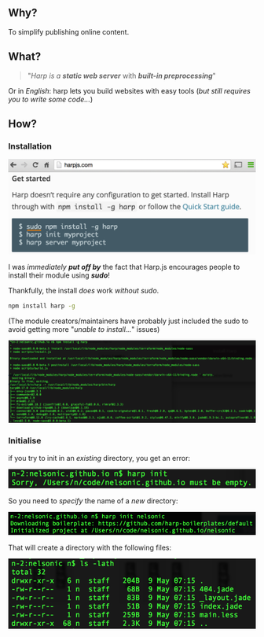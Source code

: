 ## Why?

To simplify publishing online content.


## What?

> "*Harp is a* ***static web server*** with ***built-in preprocessing***"

Or in *English*: harp lets you build websites with easy tools
(*but still requires you to write some code...*)

## How?

### Installation

![why sudo install?](https://raw.githubusercontent.com/nelsonic/nelsonic.github.io/master/img/harp-encourages-sudo-install.png)

I was *immediately* ***put off by*** the fact that Harp.js encourages people
to install their module using ***sudo***!

Thankfully, the install *does* work *without sudo*.

```sh
npm install harp -g
```

(The module creators/maintainers have probably just included the
sudo to avoid getting more "*unable to install...*" issues)

![works without sudo](https://raw.githubusercontent.com/nelsonic/nelsonic.github.io/master/img/harp--npm-install-harp-g.png)

### Initialise

if you try to init in an *existing* directory, you get an error:

![does not work for existing blogs](https://raw.githubusercontent.com/nelsonic/nelsonic.github.io/master/img/harp-does-not-work-for-existing-blogs.png)

So you need to *specify* the name of a *new* directory:

![harp init](https://raw.githubusercontent.com/nelsonic/nelsonic.github.io/master/img/harp-init-nelsonic.png)


That will create a directory with the following files:

![harp init creates files](https://raw.githubusercontent.com/nelsonic/nelsonic.github.io/master/img/harp-defaults-to-using-jade-and-less.png)
